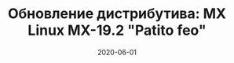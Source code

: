 ---
layout: post
title: "Обновление дистрибутива: MX Linux MX-19.2 \"Patito feo\""
date: 2020-06-01   
---
